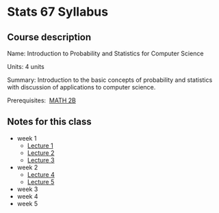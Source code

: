 # Stats 67 Syllabus

## Course description

Name: Introduction to Probability and Statistics for Computer Science

Units: 4 units

Summary: Introduction to the basic concepts of probability and statistics with discussion of applications to computer science.

Prerequisites:  [MATH 2B](https://catalogue.uci.edu/search/?P=MATH%202B "MATH 2B")

## Notes for this class

- week 1
    - [Lecture 1](./week1/lecture-1.md)
    - [Lecture 2](./week1/lecture-2.md)
    - [Lecture 3](./week1/lecture-3.md)
- week 2
    - [Lecture 4](./week2/lecture-4.md)
    - [Lecture 5](./week2/lecture-5.md)
- week 3
- week 4
- week 5